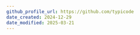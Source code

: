 ```yaml
---
github_profile_url: https://github.com/typicode
date_created: 2024-12-29
date_modified: 2025-03-21
---
```

